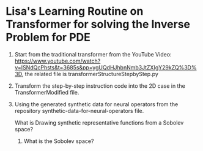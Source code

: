 # Lisa's Learning Routine on Transformer for solving the Inverse Problem for PDE

1. Start from the traditional transformer from the YouTube Video: https://www.youtube.com/watch?v=ISNdQcPhsts&t=3685s&pp=ygUQdHJhbnNmb3JtZXIgY29kZQ%3D%3D, the related file is transformerStructureStepbyStep.py

2. Transform the step-by-step instruction code into the 2D case in the TransformerModified file.

3. Using the generated synthetic data for neural operators from the repository synthetic-data-for-neural-operators file.

   What is Drawing synthetic representative functions from a Sobolev space?

     1. What is the Sobolev space?
        
        

